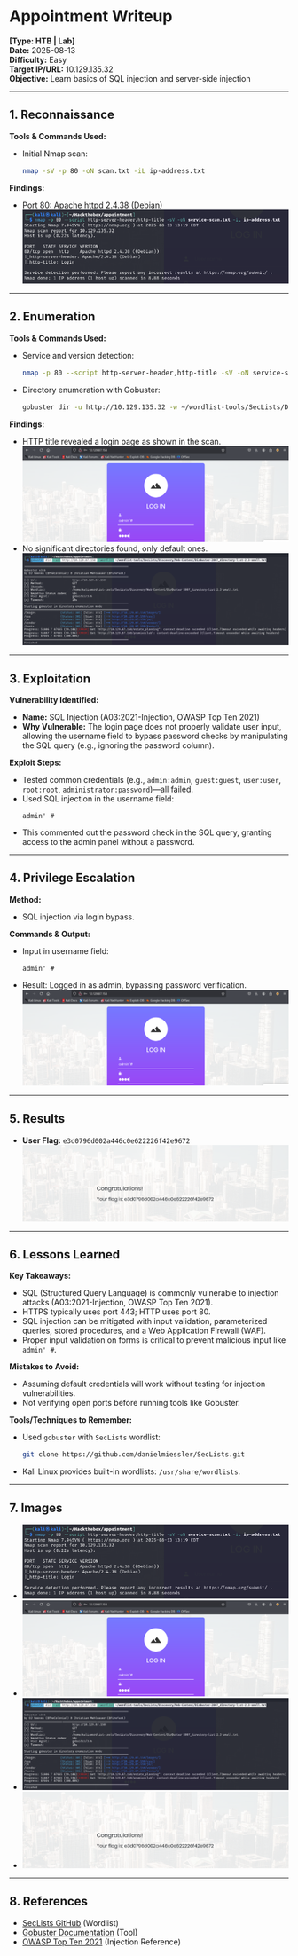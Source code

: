 # Appointment Writeup
**[Type: HTB | Lab]**  
**Date:** 2025-08-13  
**Difficulty:** Easy  
**Target IP/URL:** 10.129.135.32  
**Objective:** Learn basics of SQL injection and server-side injection  

---

## 1. Reconnaissance
**Tools & Commands Used:**
- Initial Nmap scan:
  ```bash
  nmap -sV -p 80 -oN scan.txt -iL ip-address.txt
  ```

**Findings:**
- Port 80: Apache httpd 2.4.38 (Debian)  
  ![Nmap Scan](images/Nmap-scan.png)

---

## 2. Enumeration
**Tools & Commands Used:**
- Service and version detection:
  ```bash
  nmap -p 80 --script http-server-header,http-title -sV -oN service-scan.txt -iL ip-address.txt
  ```
- Directory enumeration with Gobuster:
  ```bash
  gobuster dir -u http://10.129.135.32 -w ~/wordlist-tools/SecLists/Discovery/Web-Content/DirBuster-2007_directory-list-2.3-small.txt
  ```

**Findings:**
- HTTP title revealed a login page as shown in the scan.
  ![Login](images/login.png)
- No significant directories found, only default ones.  
  ![Gobuster Scan](images/gobuster-scan.png)

---

## 3. Exploitation
**Vulnerability Identified:**
- **Name:** SQL Injection (A03:2021-Injection, OWASP Top Ten 2021)  
- **Why Vulnerable:** The login page does not properly validate user input, allowing the username field to bypass password checks by manipulating the SQL query (e.g., ignoring the password column).

**Exploit Steps:**
- Tested common credentials (e.g., `admin:admin`, `guest:guest`, `user:user`, `root:root`, `administrator:password`)—all failed.
- Used SQL injection in the username field:
  ```
  admin' #
  ```
- This commented out the password check in the SQL query, granting access to the admin panel without a password.  

---

## 4. Privilege Escalation
**Method:**
- SQL injection via login bypass.

**Commands & Output:**
- Input in username field:
  ```
  admin' #
  ```
- Result: Logged in as admin, bypassing password verification.
  ![Login](images/login.png)
---

## 5. Results
- **User Flag:** `e3d0796d002a446c0e622226f42e9672`  
  ![Flag](images/flag.png)

---

## 6. Lessons Learned
**Key Takeaways:**
- SQL (Structured Query Language) is commonly vulnerable to injection attacks (A03:2021-Injection, OWASP Top Ten 2021).
- HTTPS typically uses port 443; HTTP uses port 80.
- SQL injection can be mitigated with input validation, parameterized queries, stored procedures, and a Web Application Firewall (WAF).
- Proper input validation on forms is critical to prevent malicious input like `admin' #`.

**Mistakes to Avoid:**
- Assuming default credentials will work without testing for injection vulnerabilities.
- Not verifying open ports before running tools like Gobuster.

**Tools/Techniques to Remember:**
- Used `gobuster` with `SecLists` wordlist:
  ```bash
  git clone https://github.com/danielmiessler/SecLists.git
  ```
- Kali Linux provides built-in wordlists: `/usr/share/wordlists`.

---

## 7. Images
- ![Nmap Scan](images/Nmap-scan.png)
- ![Login](images/login.png)
- ![Gobuster Scan](images/gobuster-scan.png)
- ![Flag](images/flag.png)

---

## 8. References
- [SecLists GitHub](https://github.com/danielmiessler/SecLists) (Wordlist)
- [Gobuster Documentation](https://www.kali.org/tools/gobuster) (Tool)
- [OWASP Top Ten 2021](https://owasp.org/Top10) (Injection Reference)
